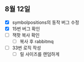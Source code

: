 
## 8월 12일

- [x] symbolpositions의 동작 버그 수정
- [x] 15번 버그 확인
- [ ] 잭팟 복사 확인
	- [ ] 복사 후 rabbitmq
- [ ] 33번 로직 작성
	- [ ] 릴 사이즈를 랜덤하게